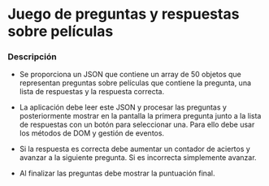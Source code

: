 # Juego de preguntas y respuestas sobre películas

### Descripción
- Se proporciona un JSON que contiene un array de 50 objetos que
representan preguntas sobre películas que contiene la pregunta,
una lista de respuestas y la respuesta correcta.

- La aplicación debe leer este JSON y procesar las preguntas y
posteriormente mostrar en la pantalla la primera pregunta junto a
la lista de respuestas con un botón para seleccionar una. Para ello
debe usar los métodos de DOM y gestión de eventos.

- Si la respuesta es correcta debe aumentar un contador de aciertos y
avanzar a la siguiente pregunta. Si es incorrecta simplemente
avanzar.

- Al finalizar las preguntas debe mostrar la puntuación final.
